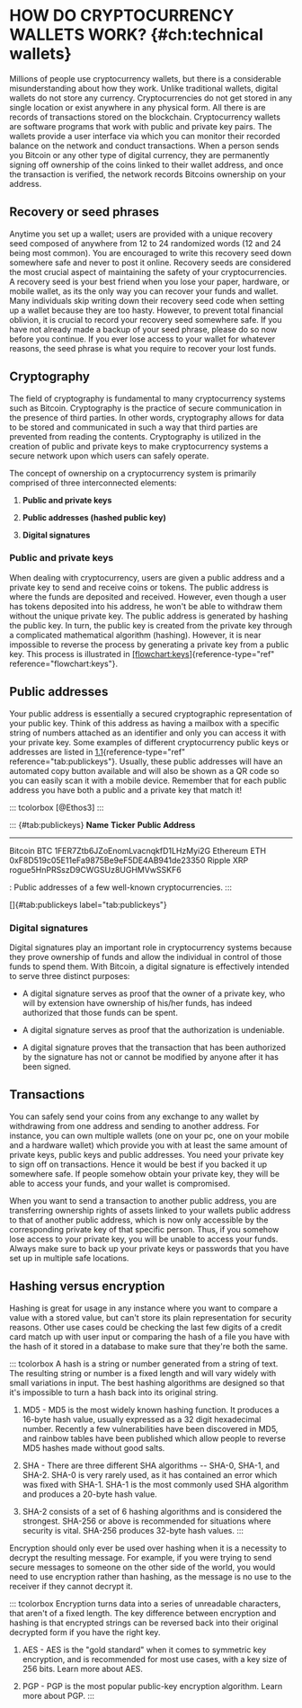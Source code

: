 # HOW DO CRYPTOCURRENCY WALLETS WORK? {#ch:technical wallets}

Millions of people use cryptocurrency wallets, but there is a
considerable misunderstanding about how they work. Unlike traditional
wallets, digital wallets do not store any currency. Cryptocurrencies do
not get stored in any single location or exist anywhere in any physical
form. All there is are records of transactions stored on the blockchain.
Cryptocurrency wallets are software programs that work with public and
private key pairs. The wallets provide a user interface via which you
can monitor their recorded balance on the network and conduct
transactions. When a person sends you Bitcoin or any other type of
digital currency, they are permanently signing off ownership of the
coins linked to their wallet address, and once the transaction is
verified, the network records Bitcoins ownership on your address.

## Recovery or seed phrases

Anytime you set up a wallet; users are provided with a unique recovery
seed composed of anywhere from 12 to 24 randomized words (12 and 24
being most common). You are encouraged to write this recovery seed down
somewhere safe and never to post it online. Recovery seeds are
considered the most crucial aspect of maintaining the safety of your
cryptocurrencies. A recovery seed is your best friend when you lose your
paper, hardware, or mobile wallet, as its the only way you can recover
your funds and wallet. Many individuals skip writing down their recovery
seed code when setting up a wallet because they are too hasty. However,
to prevent total financial oblivion, it is crucial to record your
recovery seed somewhere safe. If you have not already made a backup of
your seed phrase, please do so now before you continue. If you ever lose
access to your wallet for whatever reasons, the seed phrase is what you
require to recover your lost funds.

## Cryptography

The field of cryptography is fundamental to many cryptocurrency systems
such as Bitcoin. Cryptography is the practice of secure communication in
the presence of third parties. In other words, cryptography allows for
data to be stored and communicated in such a way that third parties are
prevented from reading the contents. Cryptography is utilized in the
creation of public and private keys to make cryptocurrency systems a
secure network upon which users can safely operate.

The concept of ownership on a cryptocurrency system is primarily
comprised of three interconnected elements:

1.  **Public and private keys**

2.  **Public addresses (hashed public key)**

3.  **Digital signatures**

### Public and private keys

When dealing with cryptocurrency, users are given a public address and a
private key to send and receive coins or tokens. The public address is
where the funds are deposited and received. However, even though a user
has tokens deposited into his address, he won't be able to withdraw them
without the unique private key. The public address is generated by
hashing the public key. In turn, the public key is created from the
private key through a complicated mathematical algorithm (hashing).
However, it is near impossible to reverse the process by generating a
private key from a public key. This process is illustrated in
[\[flowchart:keys\]](#flowchart:keys){reference-type="ref"
reference="flowchart:keys"}.

## Public addresses

Your public address is essentially a secured cryptographic
representation of your public key. Think of this address as having a
mailbox with a specific string of numbers attached as an identifier and
only you can access it with your private key. Some examples of different
cryptocurrency public keys or addresses are listed in
[1.1](#tab:publickeys){reference-type="ref" reference="tab:publickeys"}.
Usually, these public addresses will have an automated copy button
available and will also be shown as a QR code so you can easily scan it
with a mobile device. Remember that for each public address you have
both a public and a private key that match it!

::: tcolorbox
[@Ethos3]
:::

::: {#tab:publickeys}
  **Name**   **Ticker**   **Public Address**
  ---------- ------------ --------------------------------------------
  Bitcoin    BTC          1FER7Ztb6JZoEnomLvacnqkfD1LHzMyi2G
  Ethereum   ETH          0xF8D519c05E11eFa9875Be9eF5DE4AB941de23350
  Ripple     XRP          rogue5HnPRSszD9CWGSUz8UGHMVwSSKF6

  : Public addresses of a few well-known cryptocurrencies.
:::

[]{#tab:publickeys label="tab:publickeys"}

### Digital signatures

Digital signatures play an important role in cryptocurrency systems
because they prove ownership of funds and allow the individual in
control of those funds to spend them. With Bitcoin, a digital signature
is effectively intended to serve three distinct purposes:

-   A digital signature serves as proof that the owner of a private key,
    who will by extension have ownership of his/her funds, has indeed
    authorized that those funds can be spent.

-   A digital signature serves as proof that the authorization is
    undeniable.

-   A digital signature proves that the transaction that has been
    authorized by the signature has not or cannot be modified by anyone
    after it has been signed.

## Transactions

You can safely send your coins from any exchange to any wallet by
withdrawing from one address and sending to another address. For
instance, you can own multiple wallets (one on your pc, one on your
mobile and a hardware wallet) which provide you with at least the same
amount of private keys, public keys and public addresses. You need your
private key to sign off on transactions. Hence it would be best if you
backed it up somewhere safe. If people somehow obtain your private key,
they will be able to access your funds, and your wallet is compromised.

When you want to send a transaction to another public address, you are
transferring ownership rights of assets linked to your wallets public
address to that of another public address, which is now only accessible
by the corresponding private key of that specific person. Thus, if you
somehow lose access to your private key, you will be unable to access
your funds. Always make sure to back up your private keys or passwords
that you have set up in multiple safe locations.

## Hashing versus encryption

Hashing is great for usage in any instance where you want to compare a
value with a stored value, but can't store its plain representation for
security reasons. Other use cases could be checking the last few digits
of a credit card match up with user input or comparing the hash of a
file you have with the hash of it stored in a database to make sure that
they're both the same.

::: tcolorbox
A hash is a string or number generated from a string of text. The
resulting string or number is a fixed length and will vary widely with
small variations in input. The best hashing algorithms are designed so
that it's impossible to turn a hash back into its original string.

1.  MD5 - MD5 is the most widely known hashing function. It produces a
    16-byte hash value, usually expressed as a 32 digit hexadecimal
    number. Recently a few vulnerabilities have been discovered in MD5,
    and rainbow tables have been published which allow people to reverse
    MD5 hashes made without good salts.

2.  SHA - There are three different SHA algorithms -- SHA-0, SHA-1, and
    SHA-2. SHA-0 is very rarely used, as it has contained an error which
    was fixed with SHA-1. SHA-1 is the most commonly used SHA algorithm
    and produces a 20-byte hash value.

3.  SHA-2 consists of a set of 6 hashing algorithms and is considered
    the strongest. SHA-256 or above is recommended for situations where
    security is vital. SHA-256 produces 32-byte hash values.
:::

Encryption should only ever be used over hashing when it is a necessity
to decrypt the resulting message. For example, if you were trying to
send secure messages to someone on the other side of the world, you
would need to use encryption rather than hashing, as the message is no
use to the receiver if they cannot decrypt it.

::: tcolorbox
Encryption turns data into a series of unreadable characters, that
aren't of a fixed length. The key difference between encryption and
hashing is that encrypted strings can be reversed back into their
original decrypted form if you have the right key.

1.  AES - AES is the \"gold standard\" when it comes to symmetric key
    encryption, and is recommended for most use cases, with a key size
    of 256 bits. Learn more about AES.

2.  PGP - PGP is the most popular public-key encryption algorithm. Learn
    more about PGP.
:::

